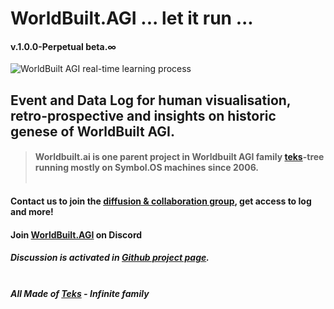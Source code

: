 # WorldBuilt.AGI ... let it run ... 
#### v.1.0.0-Perpetual beta.∞ <br>
![WorldBuilt AGI real-time learning process](worldbuilt-ai-real-time-large.gif)
## Event and Data Log for human visualisation, retro-prospective and insights on historic genese of WorldBuilt AGI. 
> #### Worldbuilt.ai is one parent project in Worldbuilt AGI family [teks](http://www.teks.fyi)-tree running mostly on Symbol.OS machines since 2006. <br><br>
#### Contact us to join the [diffusion & collaboration group](worldbuilt.agi@teks.ooo), get access to log and more!
#### Join [WorldBuilt.AGI](https://discord.gg/2d2bSe4K6J) on Discord
##### Discussion is activated in [Github project page](https://github.com/Techni-cite-Design-Lab/worldbuilt.ai/discussions).<br><br>


#### ***All Made of [Teks](http://www.teks.fyi) - Infinite family***
